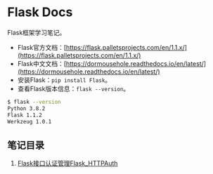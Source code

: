 # Flask Docs

Flask框架学习笔记。

- Flask官方文档：[https://flask.palletsprojects.com/en/1.1.x/](https://flask.palletsprojects.com/en/1.1.x/)
- Flask中文文档：[https://dormousehole.readthedocs.io/en/latest/](https://dormousehole.readthedocs.io/en/latest/)
- 安装Flask：`pip install Flask`。
- 查看Flask版本信息：`flask --version`。

```sh
$ flask --version
Python 3.8.2
Flask 1.1.2
Werkzeug 1.0.1
```

## 笔记目录

1. [Flask接口认证管理Flask_HTTPAuth](./flask_httpauth.md)

   
